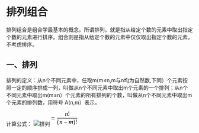 # 排列组合

排列组合是组合学最基本的概念。所谓排列，就是指从给定个数的元素中取出指定个数的元素进行排序。组合则是指从给定个数的元素中仅仅取出指定个数的元素，不考虑排序。

## 一、排列

排列的定义：从n个不同元素中，任取m(m≤n,m与n均为自然数,下同）个元素按照一定的顺序排成一列，叫做从n个不同元素中取出m个元素的一个排列；从n个不同元素中取出m(m≤n）个元素的所有排列的个数，叫做从n个不同元素中取出m个元素的排列数，用符号 A(n,m）表示。

计算公式：   ![排列]("../imgs/排列.jpg") ![排列](../imgs/排列1.jpg)



